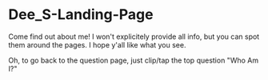 ﻿# Dee_S-Landing-Page
Come find out about me! I won't explicitely provide all info, but you can spot them around the pages.
I hope y'all like what you see.

Oh, to go back to the question page, just clip/tap the top question "Who Am I?"
